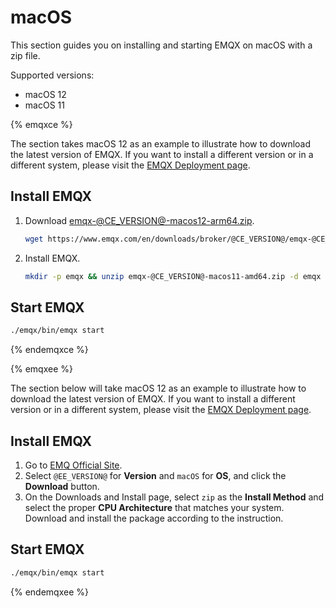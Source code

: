 # macOS

This section guides you on installing and starting EMQX on macOS with a zip file.

Supported versions:

- macOS 12
- macOS 11

{% emqxce %}

The section takes macOS 12 as an example to illustrate how to download the latest version of EMQX. If you want to install a different version or in a different system, please visit the [EMQX Deployment page](https://www.emqx.io/downloads?os=macOS).

## Install EMQX

1. Download [emqx-@CE_VERSION@-macos12-arm64.zip](https://www.emqx.com/en/downloads/broker/@CE_VERSION@/emqx-@CE_VERSION@-macos12-arm64.zip). 

   ```bash
   wget https://www.emqx.com/en/downloads/broker/@CE_VERSION@/emqx-@CE_VERSION@-macos11-amd64.zip
   ```
   
2. Install EMQX. 

   ```bash
   mkdir -p emqx && unzip emqx-@CE_VERSION@-macos11-amd64.zip -d emqx
   ```

## Start EMQX

```bash
./emqx/bin/emqx start
```

{% endemqxce %}

{% emqxee %}

The section below will take macOS 12 as an example to illustrate how to download the latest version of EMQX. If you want to install a different version or in a different system, please visit the [EMQX Deployment page](https://www.emqx.com/en/try?product=enterprise). 

## Install EMQX

1. Go to [EMQ Official Site](https://www.emqx.com/en/try?product=enterprise&currentVersion=@EE_VERSION@&currentOS=macOS=currentOS=macOS12&utm_source=docs.emqx.com&utm_medium=referral&utm_campaign=enterprise-docs-install-to-try-enterprise).
2. Select `@EE_VERSION@` for **Version** and `macOS` for **OS**, and click the **Download** button.
2. On the Downloads and Install page, select `zip` as the **Install Method** and select the proper **CPU Architecture** that matches your system. Download and install the package according to the instruction.

## Start EMQX

```bash
./emqx/bin/emqx start
```

{% endemqxee %}